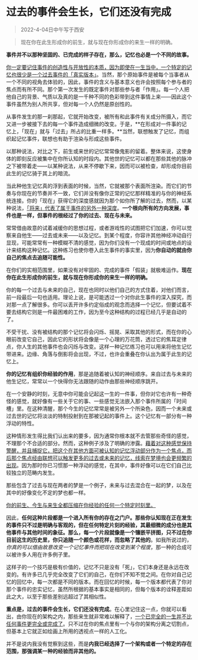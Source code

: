 # 过去的事件会生长，它们还没有完成

> 2022-4-04日中午写于西安

> 现在你在此生形成你的前生，就与现在你形成你的来生一样的明确。

**事件并不以那种坚固的、已完成的样子存在，那么，记忆也必是一个不同的故事。**

<u>你一定要记住事件的创造性与开放性的本质，因为即使在一生当中，一个特定的记忆也很少是一个过去事件的「真实版本」</u>。当然，那个原始事件是被每个当事者从一个不同的视角去体验的，因此，事件的含义与基本意义也许会按照每个参与者的焦点而有所不同。那个第一次发生的既定事件对那些参与者「作用」。每一个人把他自己的背景、气质以及真的是一千种不同的色彩带到这件事情上来——因此这个事件虽然为别人所共享，但对每一个人仍然是原创性的。

从事件发生的那一刹那起，它就开始改变，被所有和此事件有关成分所摄入，而它又进一步被接下去的每一个事件造成细微的改变。于是，**在形成对一件事的记忆上，「现在」就与「过去」所占的比重一样多。**当然，联想触发了记忆，而组织起记忆事件，联想也有助于渲染与形成这些事件。

以那种说法，对比之下，前生或来世的记忆常常像鬼影的留着。整体来说，这使身体的即刻反应被集中在你所认知的时段内。其他世的记忆可以都在那些其他的脉冲之下被带着走——以某种说法，从来不停歇下来，因而可以被检查，却形成你目前此生的记忆骑于其上的暗流。

当此种他生记忆真的浮到表面的时候，当然，它就被那个表面所渲染。而它们的节奏与你现在的节奏并不一致，它们并没有像你正常的记忆那样精准的与你的神经系统连接。你的「现在」获得它的深度感就因为那个如你所了解的过去，然而，以某种说法，<u>「将来」代表了属于事件的另外一种深度</u>。**一个根向所有的方向发展，事件也是一样，但事件的根经过了你的过去、现在与未来。**

常常借由故意的试着减缓你的思想过程，或者游戏性的试图把它们加速，你可以觉察来自他生——过去或未来——以及记忆。到某个程度，你容许其他神经冲动自行显现，可能常常有一种模糊不清的感觉，因为你们没有一个现成的时间或地点的设计来结构这种记忆。这种练习也使你卷入此生事件的事实里，因为**你自动的就由你自己的焦点去追随可能性。**

在你们的实相范围里，如果没有对牢固的、完成的事件「假装」就极难运作。**现在你在此生形成你的前生，就与现在你形成你的来生一样的明确。**

你的每一个过去与未来的自己，现在也同时以他们自己的方式住着，对他们而言，前一段最后一句也适用。理论上说，是可能透过一个对你此生事件的深入探究，而对那一点了解很多。你可以丢开许多约定俗成的观念而选择一个记忆，但要试着不要去结构它则是一件最困难的工作，因为至今这种结构的过程已经几乎是自动的了。

不受干扰、没有被结构的那个记忆将会闪烁、摇晃、采取其他的形式，而在你的心眼前改变它自己，因此它的形状将会像是一个心理的万花筒，透过它的焦耳定律点，你人生的其他事件也会闪烁与改变。这样一种记忆练习也可以用来将他生记忆带进来。边缘、角落与倒影将会出现，不过，也许会重叠在你认出为属于此生的记忆上。

**你的记忆有组织你经验的作用**，那是追随着被认知的神经顺序。来自过去与未来的他生记忆，常常以一个快得你无法跟随的动作由那些神经顺序跳开。

在一个安静的时刻，无意中你可能会记起这一生的一件事，但你对它也许有一种奇怪的感觉，就好像有一些关于它的事、一些感觉无法嵌入那个事件所属的「时间槽」里。在这种清醒，那个今生的记忆常常是被另外一个所染色，因而一个未来或过去世的记忆将淡淡的特制投射到在那被记起的事件上。这个记忆有一部分有一种浮动的特性。

这种情形发生得比我们认出来的要多，因为通常你根本就不去管那些奇怪的感觉，不理那个不合适的部分。然而，这种例子涉及了明确的渗露。<u>藉着对这种感觉保持警醒，并且捕捉它，把这个在其他方面可被认知的记忆浮动部分作为一个焦点，而后那个焦点经由联想可以触发更多的过去或未来的记忆，线索在梦境也会更频繁的出现</u>。因为那时你已习惯那一种浮动的感觉，在其中，事件好像可以在它们自己比较独立的范畴内发生。

那些包含了过去与现在两者的梦是一个例子，未来与过去混合在一起的梦，以及在其中的好像变化不定的梦也都一样。

<u>你的前生、今生与来生全都压缩在你经验的任何一个特定时刻里。</u>

因此，**任何这种片段都是一个进入所有你的存在之门户。那些你认知现在正在发生的事件只不过是明确与客观的，但在任何特定片刻的经验，其最细微的成分也是其他事件与其他时间的象征。那么，每一个片段就像是一个镶嵌平拼图，只不过在你目前这生的历史里，你只追随一个颜色或花样，而忽略了其他的**。如我所说过的，*你真的可以借由故意改变一个记忆事件而把现在改变到某个程度*，那一种的合成可以被许多人用在许多例子里。

这样子的一个技巧是极有价值的，记忆不只是没有「死」，它们本身还是永远在改变的。有许多已几乎完全改变了它们的自己，在你们不知不觉之间。在你对自己记忆的回忆中，每一次都是不同的版本。而在回忆的时候，每一个版本都代表了你对那个事件的忠实记忆，虽然所根据的基本事实是相同的，但每个版本的诠释差距如此之大，以至于那些差别远超过了其相似性。

**重点是，过去的事件会生长，它们还没有完成**。在心里记住这一点，你就可以看出，由你现在的架构之内，那些来生就非常难以解释了，<u>一个已完全的一生并不比任何事件更完全或完成了</u>。只不过在你的焦点里有一个与你的架构分离之切割点，但基本上它就正如绘画上所用的透视点一样的人工化。

并不是说内我没有觉察到这些，而是**内我已经选择了一个架构或者一个特定的存在范围，那强调某一种的经验而非其他的。**